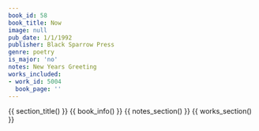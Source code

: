 ```yaml
---
book_id: 58
book_title: Now
image: null
pub_date: 1/1/1992
publisher: Black Sparrow Press
genre: poetry
is_major: 'no'
notes: New Years Greeting
works_included:
- work_id: 5004
  book_page: ''
---
```


{{ section_title() }}
{{ book_info() }}
{{ notes_section() }}
{{ works_section() }}

